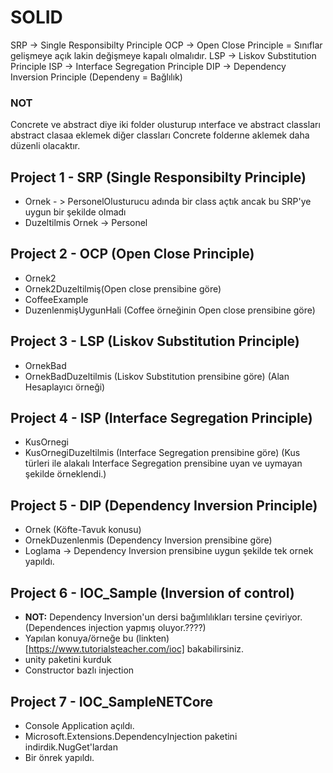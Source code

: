# SOLID

SRP -> Single Responsibilty Principle
OCP -> Open Close Principle = Sınıflar gelişmeye açık lakin değişmeye kapalı olmalıdır.
LSP -> Liskov Substitution Principle
ISP -> Interface Segregation Principle
DIP -> Dependency Inversion Principle (Dependeny = Bağlılık)
### NOT
Concrete ve abstract diye iki folder olusturup ınterface ve abstract classları abstract clasaa eklemek diğer classları Concrete folderıne aklemek daha düzenli olacaktır.

## Project 1 - SRP  (Single Responsibilty Principle)
- Ornek - > PersonelOlusturucu adında bir class açtık ancak bu SRP'ye uygun bir şekilde olmadı
- Duzeltilmis Ornek -> Personel

## Project 2 - OCP (Open Close Principle)
- Ornek2
- Ornek2Duzeltilmiş(Open close prensibine göre)
- CoffeeExample
- DuzenlenmişUygunHali (Coffee örneğinin Open close prensibine göre)

## Project 3 - LSP (Liskov Substitution Principle)
- OrnekBad 
- OrnekBadDuzeltilmis (Liskov Substitution prensibine göre)
(Alan Hesaplayıcı örneği)

## Project 4 - ISP (Interface Segregation Principle)
- KusOrnegi  
- KusOrnegiDuzeltilmis (Interface Segregation prensibine göre)
(Kus türleri ile alakalı Interface Segregation prensibine uyan ve uymayan şekilde örneklendi.)

## Project 5 - DIP (Dependency Inversion Principle)
- Ornek (Köfte-Tavuk konusu)
- OrnekDuzenlenmis (Dependency Inversion prensibine göre)
- Loglama -> Dependency Inversion prensibine uygun şekilde tek ornek yapıldı.

## Project 6 - IOC_Sample (Inversion of control)
- **NOT:** Dependency Inversion'un dersi bağımlılıkları tersine çeviriyor. (Dependences injection yapmış oluyor.????)
- Yapılan konuya/örneğe bu (linkten)[https://www.tutorialsteacher.com/ioc] bakabilirsiniz.
- unity paketini kurduk
- Constructor bazlı injection

## Project 7 - IOC_SampleNETCore
- Console Application açıldı.
- Microsoft.Extensions.DependencyInjection paketini indirdik.NugGet'lardan 
- Bir önrek yapıldı.
